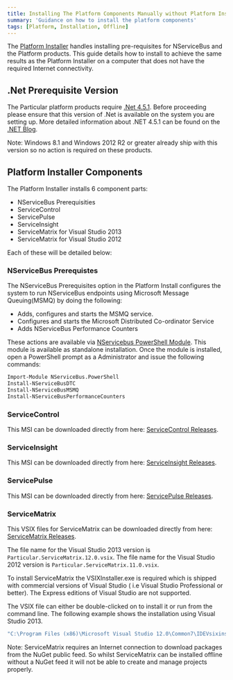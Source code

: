 ```yaml
---
title: Installing The Platform Components Manually without Platform Installer
summary: 'Guidance on how to install the platform components'
tags: [Platform, Installation, Offline]
---
```


The [Platform Installer](/platform/installer) handles installing pre-requisites for NServiceBus and the Platform products.  This guide details how to install to achieve the same results as the Platform Installer on a computer that does not have the required Internet connectivity.


## .Net Prerequisite Version

The Particular platform products require [.Net 4.5.1](https://www.microsoft.com/en-us/download/details.aspx?id=40779). Before proceeding please ensure that this version of .Net is available on the system you are setting up. More detailed information about .NET 4.5.1 can be found on the [.NET Blog](http://blogs.msdn.com/b/dotnet/archive/2013/12/09/the-net-framework-4-5-1-is-now-available-on-windows-update-and-wsus.aspx). 

Note: Windows 8.1 and Windows 2012 R2 or greater already ship with this version so no action is required on these products.


##  Platform Installer Components

The Platform Installer installs 6 component parts:

- NServiceBus Prerequisities
- ServiceControl
- ServicePulse
- ServiceInsight
- ServiceMatrix for Visual Studio 2013 
- ServiceMatrix for Visual Studio 2012 

Each of these will be detailed below:

### NServiceBus Prerequistes

The NServiceBus Prerequisites option in the Platform Install configures the system to run NServiceBus endpoints using Microsoft Message Queuing(MSMQ) by doing the following:

- Adds, configures and starts the MSMQ service.
- Configures and starts the Microsoft Distributed Co-ordinator Service
- Adds NServiceBus Performance Counters

These actions are available via [NServicebus PowerShell Module](https://github.com/Particular/NServiceBus.PowerShell/releases/latest).  This module is available as standalone installation.  Once the module is installed, open a PowerShell prompt as a Administrator and issue the following commands:

```bat
Import-Module NServiceBus.PowerShell
Install-NServiceBusDTC
Install-NServiceBusMSMQ
Install-NServiceBusPerformanceCounters
```

### ServiceControl 

This MSI can be downloaded directly from here: [ServiceControl Releases](https://github.com/Particular/ServiceControl/releases/latest).

### ServiceInsight

This MSI can be downloaded directly from here: [ServiceInsight Releases](https://github.com/Particular/ServiceInsight/releases/latest).

### ServicePulse

This MSI can be downloaded directly from here: [ServicePulse Releases](https://github.com/Particular/ServicePulse/releases/latest).

### ServiceMatrix 

This VSIX files for ServiceMatrix can be downloaded directly from here: [ServiceMatrix Releases](https://github.com/Particular/ServiceMatrix/releases/latest).  

The file name for the Visual Studio 2013 version is `Particular.ServiceMatrix.12.0.vsix`.
The file name for the Visual Studio 2012 version is `Particular.ServiceMatrix.11.0.vsix`.

To install ServiceMatrix the VSIXInstaller.exe is required which is shipped with commercial versions of Visual Studio ( i.e Visual Studio Professional or better).  The Express editions of Visual Studio are not supported.

The VSIX file can either be double-clicked on to install it or run from the command line.  The following example shows the installation using Visual Studio 2013.

```bat
"C:\Program Files (x86)\Microsoft Visual Studio 12.0\Common7\IDEVsixinstaller.exe" Particular.ServiceMatrix.12.0.vsix  
```

Note: ServiceMatrix requires an Internet connection to download packages from the NuGet public feed. So whilst ServiceMatrix can be installed offline without a NuGet feed it will not be able to create and manage projects properly.

